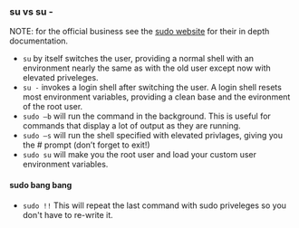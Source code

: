 ### su vs su -
NOTE: for the official business see the [sudo website](https://www.sudo.ws/man/1.8.28/sudo.man.html) for their in depth documentation.
- `su` by itself switches the user, providing a normal shell with an environment nearly the same as with the old user except now with elevated priveleges.
- `su -` invokes a login shell after switching the user. A login shell resets most environment variables, providing a clean base and the evironment of the root user.
- `sudo –b` will run the command in the background.  This is useful for commands that display a lot of output as they are running.
- `sudo –s` will run the shell specified with elevated privlages, giving you the # prompt (don’t forget to exit!)
- `sudo su` will make you the root user and load your custom user environment variables.

#### sudo bang bang
- `sudo !!` 
This will repeat the last command with sudo priveleges so you don't have to re-write it.
